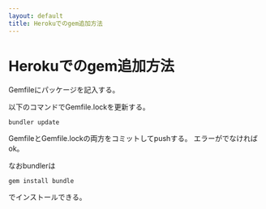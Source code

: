 ```yaml
---
layout: default
title: Herokuでのgem追加方法
---
```


# Herokuでのgem追加方法

Gemfileにパッケージを記入する。

以下のコマンドでGemfile.lockを更新する。

    bundler update

GemfileとGemfile.lockの両方をコミットしてpushする。
エラーがでなければok。

なおbundlerは

    gem install bundle

でインストールできる。
